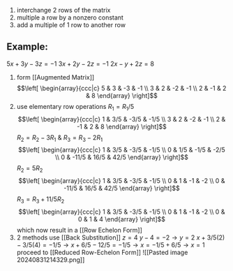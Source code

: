 1) interchange 2 rows of the matrix
2) multiple a row by a nonzero constant
3) add a multiple of 1 row to another row

## Example:
$5x + 3y - 3z = -1$
$3x + 2y -2z =-1$
$2x - y + 2z = 8$ 

1) form [[Augmented Matrix]] 
$$\left[
\begin{array}{ccc|c}
	5 & 3 & -3 & -1 \\
	3 & 2 & -2 & -1 \\
	2 & -1 & 2 & 8
\end{array}
\right]$$
2) use elementary row operations
	$R_1 = R_1/5$ 
	$$\left[
\begin{array}{ccc|c}
	1 & 3/5 & -3/5 & -1/5 \\
	3 & 2 & -2 & -1 \\
	2 & -1 & 2 & 8
\end{array}
\right]$$
	$R_2 = R_2 - 3R_1$ & $R_3 = R_3 - 2R_1$ 
	$$\left[
\begin{array}{ccc|c}
	1 & 3/5 & -3/5 & -1/5 \\
	0 & 1/5 & -1/5 & -2/5 \\
	0 & -11/5 & 16/5 & 42/5
\end{array}
\right]$$
	$R_2 = 5R_2$ 
	$$\left[
\begin{array}{ccc|c}
	1 & 3/5 & -3/5 & -1/5 \\
	0 & 1 & -1 & -2 \\
	0 & -11/5 & 16/5 & 42/5
\end{array}
\right]$$
	$R_3 = R_3 + 11/5R_2$ 
	$$\left[
\begin{array}{ccc|c}
	1 & 3/5 & -3/5 & -1/5 \\
	0 & 1 & -1 & -2 \\
	0 & 0 & 1 & 4
\end{array}
\right]$$
	which now result in a [[Row Echelon Form]] 
3) 2 methods 
	use [[Back Substitution]] 
		$z=4$ 
		$y - 4 = -2 \rightarrow y = 2$ 
		$x + 3/5(2) - 3/5(4) = - 1/5 \rightarrow x + 6/5 - 12/5 = -1/5 \rightarrow x = -1/5 + 6/5 \rightarrow x = 1$ 
	proceed to [[Reduced Row-Echelon Form]] 
		![[Pasted image 20240831214329.png]]

